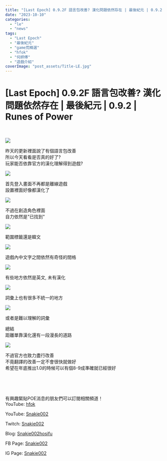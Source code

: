 ```yaml
---
title: "[Last Epoch] 0.9.2F 語言包改善? 漢化問題依然存在 | 最後紀元 | 0.9.2 | Runes of Power"
date: "2023-10-10"
categories: 
  - "le"
  - "news"
tags: 
  - "Last Epoch"
  - "最後紀元"
  - "game荒精選"
  - "hfok"
  - "何師傅"
  - "遊戲介紹"
coverImage: "post_assets/Title-LE.jpg"
---
```


# \[Last Epoch\] 0.9.2F 語言包改善? 漢化問題依然存在 | 最後紀元 | 0.9.2 | Runes of Power

  
   

  
![](post_assets/1-2-1024x202.png)  

  
昨天的更新裡面說了有個語言包改善  
所以今天看看是否真的好了?  
玩家能否依靠官方的漢化理解得到遊戲?  

  
![](post_assets/2-3.png)  

  
首先登入畫面不再都是離線遊戲  
設置裡面好像都漢化了  

  
![](post_assets/3-4.png)  

  
不過在創造角色裡面  
自力依然是"已找到"  

  
![](post_assets/4-1.png)  

  
範圍標籤還是韓文  

  
![](post_assets/5-1.png)  

  
遊戲內中文字之間依然有奇怪的間格  

  
![](post_assets/6-1.png)  

  
有些地方依然是英文, 未有漢化  

  
![](post_assets/7.png)  

  
詞彙上也有很多不統一的地方  

  
![](post_assets/8.png)  

  
或者是難以理解的詞彙  

  
總結  
距離單靠漢化還有一段漫長的道路  

  
![](post_assets/9.png)  

  
不過官方也致力盡行改善  
不竟翻譯的改善一定不會很快就做好  
希望在年底推出1.0的時候可以有個8-9成準確就已經很好  

  
   

  
   

  
有興趣緊貼POE消息的朋友們可以訂閱相關頻道！  
YouTube: [hfok](https://www.youtube.com/channel/UC2m4uqcEr8pIxkO6odaDHjw/)  

  
  

  
  
YouTube: [Snakie002](https://www.youtube.com/c/Snakie002/)  

  
Twitch: [Snakie002](https://www.twitch.tv/snakie002/)  

  
Blog: [Snakie002hosifu](https://snakie002hosifu.blog/)  

  
FB Page: [Snakie002](https://www.facebook.com/Snakie002/)  

  
IG Page: [Snakie002](https://www.instagram.com/snakie002/)
